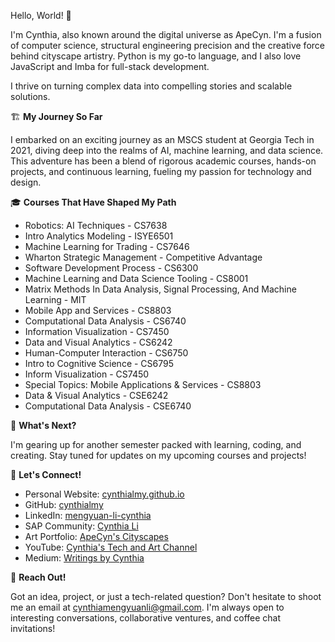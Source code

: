 Hello, World! 👋 

I'm Cynthia, also known around the digital universe as ApeCyn. I'm a fusion of computer science, structural engineering precision and the creative force behind cityscape artistry. Python is my go-to language, and I also love JavaScript and Imba for full-stack development.

I thrive on turning complex data into compelling stories and scalable solutions.

🏗 **My Journey So Far**

I embarked on an exciting journey as an MSCS student at Georgia Tech in 2021, diving deep into the realms of AI, machine learning, and data science. This adventure has been a blend of rigorous academic courses, hands-on projects, and continuous learning, fueling my passion for technology and design.

🎓 **Courses That Have Shaped My Path**

- Robotics: AI Techniques - CS7638
- Intro Analytics Modeling - ISYE6501
- Machine Learning for Trading - CS7646
- Wharton Strategic Management - Competitive Advantage
- Software Development Process - CS6300
- Machine Learning and Data Science Tooling - CS8001
- Matrix Methods In Data Analysis, Signal Processing, And Machine Learning - MIT
- Mobile App and Services - CS8803
- Computational Data Analysis - CS6740
- Information Visualization - CS7450
- Data and Visual Analytics - CS6242
- Human-Computer Interaction - CS6750
- Intro to Cognitive Science - CS6795
- Inform Visualization - CS7450
- Special Topics: Mobile Applications & Services - CS8803
- Data & Visual Analytics - CSE6242
- Computational Data Analysis - CSE6740

🚀 **What's Next?**

I'm gearing up for another semester packed with learning, coding, and creating. Stay tuned for updates on my upcoming courses and projects!

🔗 **Let's Connect!**

- Personal Website: [cynthialmy.github.io](https://cynthialmy.github.io)
- GitHub: [cynthialmy](https://github.com/cynthialmy)
- LinkedIn: [mengyuan-li-cynthia](https://www.linkedin.com/in/mengyuan-li-cynthia/)
- SAP Community: [Cynthia Li](https://people.sap.com/cynthia.li03)
- Art Portfolio: [ApeCyn's Cityscapes](https://www.apecynart.com/)
- YouTube: [Cynthia's Tech and Art Channel](https://www.youtube.com/@mengyuancynthiali3449)
- Medium: [Writings by Cynthia](https://medium.com/@cynthiamengyuanli)

📧 **Reach Out!**

Got an idea, project, or just a tech-related question? Don't hesitate to shoot me an email at [cynthiamengyuanli@gmail.com](mailto:cynthiamengyuanli@gmail.com). I'm always open to interesting conversations, collaborative ventures, and coffee chat invitations!
